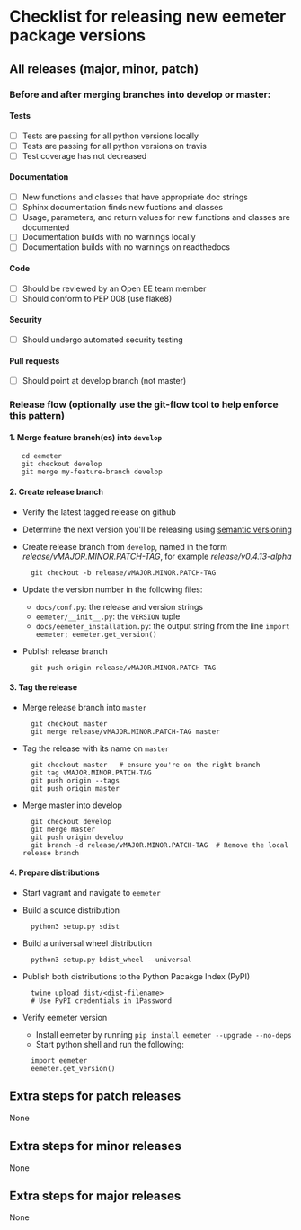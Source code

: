 # Checklist for releasing new eemeter package versions

## All releases (major, minor, patch)

### Before and after merging branches into develop or master:

#### Tests

- [ ] Tests are passing for all python versions locally
- [ ] Tests are passing for all python versions on travis
- [ ] Test coverage has not decreased

#### Documentation

- [ ] New functions and classes that have appropriate doc strings
- [ ] Sphinx documentation finds new fuctions and classes
- [ ] Usage, parameters, and return values for new functions and classes are documented
- [ ] Documentation builds with no warnings locally
- [ ] Documentation builds with no warnings on readthedocs

#### Code

- [ ] Should be reviewed by an Open EE team member
- [ ] Should conform to PEP 008 (use flake8)

#### Security

- [ ] Should undergo automated security testing

#### Pull requests

- [ ] Should point at develop branch (not master)

### Release flow (optionally use the git-flow tool to help enforce this pattern)

#### 1. Merge feature branch(es) into `develop`
```
   cd eemeter
   git checkout develop
   git merge my-feature-branch develop
```

#### 2. Create release branch
* Verify the latest tagged release on github
* Determine the next version you'll be releasing using [semantic versioning](http://semver.org/)
* Create release branch from `develop`, named in the form _release/vMAJOR.MINOR.PATCH-TAG_, for example _release/v0.4.13-alpha_

  ```
    git checkout -b release/vMAJOR.MINOR.PATCH-TAG
  ```

* Update the version number in the following files:
  * `docs/conf.py`: the release and version strings
  * `eemeter/__init__.py`: the `VERSION` tuple
  * `docs/eemeter_installation.py`: the output string from the line `import eemeter; eemeter.get_version()`
* Publish release branch
  ```
    git push origin release/vMAJOR.MINOR.PATCH-TAG
  ```

#### 3. Tag the release
* Merge release branch into `master`

  ```
    git checkout master
    git merge release/vMAJOR.MINOR.PATCH-TAG master
  ```

* Tag the release with its name on `master`

  ```
    git checkout master   # ensure you're on the right branch
    git tag vMAJOR.MINOR.PATCH-TAG
    git push origin --tags
    git push origin master
  ```

* Merge master into develop

  ```
    git checkout develop
    git merge master
    git push origin develop
    git branch -d release/vMAJOR.MINOR.PATCH-TAG  # Remove the local release branch
  ```

#### 4. Prepare distributions
* Start vagrant and navigate to `eemeter`
* Build a source distribution

  ```
    python3 setup.py sdist
  ```
* Build a universal wheel distribution

  ```
    python3 setup.py bdist_wheel --universal
  ```
* Publish both distributions to the Python Pacakge Index (PyPI)

  ```
    twine upload dist/<dist-filename>
    # Use PyPI credentials in 1Password
  ```
* Verify eemeter version
  * Install eemeter by running `pip install eemeter --upgrade --no-deps`
  * Start python shell and run the following:

  ```
    import eemeter
    eemeter.get_version()
  ```


## Extra steps for patch releases

None

## Extra steps for minor releases

None

## Extra steps for major releases

None
